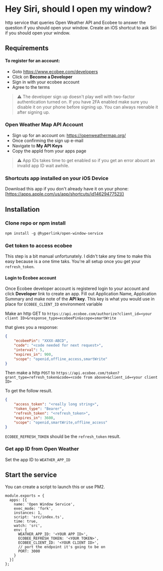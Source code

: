 # Hey Siri, should I open my window?

http service that queries Open Weather API and Ecobee to answer the question if you should open your window. Create an iOS shortcut to ask Siri if you should open your window.

## Requirements

#### To register for an account:

* Goto https://www.ecobee.com/developers
* Click on **Become a Developer**
* Sign in with your ecobee account
* Agree to the terms

> ⚠️ The developer sign up doesn't play well with two-factor authentication turned on. If you have 2FA enabled make sure you disable it on your phone before signing up. You can always reenable it after signing up.

### Open Weather Map API Account

* Sign up for an account on: https://openweathermap.org/
* Once confirming the sign up e-mail
* Navigate to **My API Keys**
* Copy the appId from your apps page

> ⚠️ App IDs takes time to get enabled so if you get an error abount an invalid app ID wait awhile.

### Shortcuts app installed on your iOS Device

Download this app if you don't already have it on your phone:
[https://apps.apple.com/us/app/shortcuts/id1462947752]()

## Installation

### Clone repo or npm install

```
npm install -g @hyperlink/open-window-service
```


### Get token to access ecobee

This step is a bit manual unfortunately. I didn't take any time to make this easy because is a one time taks. You're all setup once you get your `refresh_token`.

#### Login to Ecobee account

Once Ecobee developer account is registered login to your account and click **Developer** link to create an app. Fill out Application Name, Application Summary and make note of the **API key**. This key is what you would use in place for `ECOBEE_CLIENT_ID` environment variable

Make an http GET to  `https://api.ecobee.com/authorize?client_id=<your client ID>&response_type=ecobeePin&scope=smartWrite`

that gives you a response:

```json
{
    "ecobeePin": "XXXX-ABCD",
    "code": "<code needed for next request>",
    "interval": 5,
    "expires_in": 900,
    "scope": "openid,offline_access,smartWrite"
}
```

Then make a http `POST` to 
`https://api.ecobee.com/token?grant_type=refresh_token&code=<code from above>&client_id=<your client ID>`

To get the follow result.

```json
{
    "access_token": "<really long string>",
    "token_type": "Bearer",
    "refresh_token": "<refresh_token>",
    "expires_in": 3600,
    "scope": "openid,smartWrite,offline_access"
}
```

`ECOBEE_REFRESH_TOKEN` should be the `refresh_token` result.

### Get app ID from Open Weather

Set the app ID to `WEATHER_APP_ID`



## Start the service

You can create a script to launch this or use PM2.


```
module.exports = {
  apps: [{
    name: 'Open Window Service',
    exec_mode: 'fork',
    instances: 1,
    script: 'src/index.ts',
    time: true,
    watch: 'src',
    env: {
      WEATHER_APP_ID: '<YOUR APP ID>',
      ECOBEE_REFRESH_TOKEN: '<YOUR TOKEN>',
      ECOBEE_CLIENT_ID: '<YOUR CLIENT ID>',
      // port the endpoint it's going to be on
      PORT: 3000
    }
  }]
};

```

